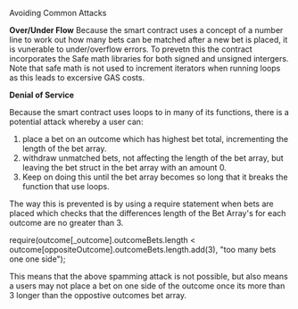 Avoiding Common Attacks

**Over/Under Flow**
Because the smart contract uses a concept of a number line to work out how many bets can be matched after a new bet is placed, it is vunerable to under/overflow errors. 
To prevetn this the contract incorporates the Safe math libraries for both signed and unsigned intergers. 
Note that safe math is not used to increment iterators when running loops as this leads to excersive GAS costs. 

**Denial of Service**

Because the smart contract uses loops to in many of its functions, there is a potential attack whereby a user can:

1. place a bet on an outcome which has highest bet total, incrementing the length of the bet array. 
2. withdraw unmatched bets, not affecting the length of the bet array, but leaving the bet struct in the bet array with an amount 0. 
3. Keep on doing this until the bet array becomes so long that it breaks the function that use loops.

The way this is prevented is by using a require statement when bets are placed which checks that the differences length of the Bet Array's for each outcome are no greater than 3.

require(outcome[_outcome].outcomeBets.length < outcome[oppositeOutcome].outcomeBets.length.add(3), "too many bets one one side");

This means that the above spamming attack is not possible, but also means a users may not place a bet on one side of the outcome once its more than 3 longer than the oppostive outcomes bet array.




